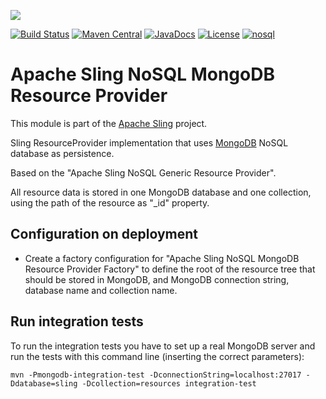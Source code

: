 [<img src="https://sling.apache.org/res/logos/sling.png"/>](https://sling.apache.org)

 [![Build Status](https://builds.apache.org/buildStatus/icon?job=Sling/sling-org-apache-sling-nosql-mongodb-resourceprovider/master)](https://builds.apache.org/job/Sling/job/sling-org-apache-sling-nosql-mongodb-resourceprovider/job/master) [![Maven Central](https://maven-badges.herokuapp.com/maven-central/org.apache.sling/org.apache.sling.nosql.mongodb-resourceprovider/badge.svg)](https://search.maven.org/#search%7Cga%7C1%7Cg%3A%22org.apache.sling%22%20a%3A%22org.apache.sling.nosql.mongodb-resourceprovider%22) [![JavaDocs](https://www.javadoc.io/badge/org.apache.sling/org.apache.sling.nosql.mongodb-resourceprovider.svg)](https://www.javadoc.io/doc/org.apache.sling/org.apache.sling.nosql.mongodb-resourceprovider) [![License](https://img.shields.io/badge/License-Apache%202.0-blue.svg)](https://www.apache.org/licenses/LICENSE-2.0) [![nosql](https://sling.apache.org/badges/group-nosql.svg)](https://github.com/apache/sling-aggregator/blob/master/docs/groups/nosql.md)

# Apache Sling NoSQL MongoDB Resource Provider

This module is part of the [Apache Sling](https://sling.apache.org) project.

Sling ResourceProvider implementation that uses [MongoDB](https://www.mongodb.org/) NoSQL database as persistence.

Based on the "Apache Sling NoSQL Generic Resource Provider".

All resource data is stored in one MongoDB database and one collection, using the path of the resource as "_id" property.


Configuration on deployment
---------------------------

* Create a factory configuration for "Apache Sling NoSQL MongoDB Resource Provider Factory" to define the root of the resource tree that should be stored in MongoDB, and MongoDB connection string, database name and collection name.


Run integration tests
---------------------

To run the integration tests you have to set up a real MongoDB server and run the tests with this command line (inserting the correct parameters):

```
mvn -Pmongodb-integration-test -DconnectionString=localhost:27017 -Ddatabase=sling -Dcollection=resources integration-test
```
